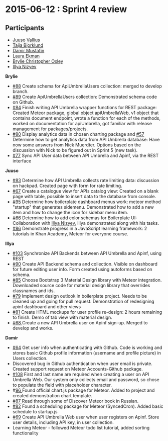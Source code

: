 # 2015-06-12 : Sprint 4 review

## Participants

*   [Juuso Vallius](/ep/profile/tPN01rySCnJ)
*   [Taija Bjorklund](/ep/profile/qMJYdtOf8Ww)
*   [Damir Mustafin](/ep/profile/mBLmVlL59Yq)
*   [Laura Ekman](/ep/profile/Gdh9g3Hy7P6)
*   [Brylie Christopher Oxley](https://www.openhub.net/accounts/brylie)
*   [Illya Nizyev](/ep/profile/w4lbdyiXvgi)

**Brylie**

*   [#88](https://github.com/apinf/api-umbrella-dashboard/issues/88) Create schema for ApiUmbrellaUsers collection: merged to develop branch. 
*   [#89](https://github.com/apinf/api-umbrella-dashboard/issues/89) Create ApiUmbrellaUsers collection: Demonstrated schema code on Github.
*   [#84](https://github.com/apinf/api-umbrella-dashboard/issues/84) Finish writing API Umbrella wrapper functions for REST package: Created Meteor package, global object apiUmbrellaWeb, v1 object that contains document endpoint, wrote a function for each of the methods, worked on documentation for apiUmbrella, got familiar with release management for packages/projects. 
*   [#80](https://github.com/apinf/api-umbrella-dashboard/issues/80) Display analytics data in chosen charting package and [#57](https://github.com/apinf/api-umbrella-dashboard/issues/57) Determine how to get analytics data from API Umbrella database: Have now some answers from Nick Muerdter. Options based on the discussion with Nick to be figured out in Sprint 5 (new task).
*   [#77](https://github.com/apinf/api-umbrella-dashboard/issues/77) Sync API User data between API Umbrella and Apinf, via the REST interface

**Juuso**

*   [#83](https://github.com/apinf/api-umbrella-dashboard/issues/83) Determine how API Umbrella collects rate limiting data: discussion on hackpad. Created  page with form for rate limiting.
*   [#67](https://github.com/apinf/api-umbrella-dashboard/issues/67) Create a catalogue view for APIs catalog view: Created on a blank page with table, possible to insert data to the database from console.
*   [#95](https://github.com/apinf/api-umbrella-dashboard/issues/95) Determine how boilerplate dashboard menus work: meteor method "startup" that generates sidemenu. Demonstrated how to add a new item and how to change the icon for sidebar menu item.
*   [#66](https://github.com/apinf/api-umbrella-dashboard/issues/66) Determine how to add color schemas for Boilerplate UI: Collaboration with [Illya Nizyev](/ep/profile/w4lbdyiXvgi), Illya demonstrated along with his tasks.
*   [#86](https://github.com/apinf/api-umbrella-dashboard/issues/86) Demonstrate progress in a JavaScript learning framework: 2 tutorials in Khan Academy, Meteor for everyone course.

**Illya**

*   [#103](https://github.com/apinf/api-umbrella-dashboard/issues/103) Synchronize API Backends between API Umbrella and Apinf, using REST
*   [#90](https://github.com/apinf/api-umbrella-dashboard/issues/90) Create API Backend schema and collection. Visible on dashboard for future editing user info. Form created using autoforms based on schema.
*   [#85](https://github.com/apinf/api-umbrella-dashboard/issues/85) Choose Bootstrap 3 Material Design library with Meteor integration. Downloaded source code for material design library that overrides classnames and ids. 
*   [#79](https://github.com/apinf/api-umbrella-dashboard/issues/79) Implement design outlook in boilerplate project. Needs to be cleaned up and going for pull request. Demonstration of redesigning apinf dashboard and other views
*   [#81](https://github.com/apinf/api-umbrella-dashboard/issues/81) Create HTML mockups for user profile re-design: 2 hours remaining to finish. Demo of tab view with material design.
*   [#68 ](https://github.com/apinf/api-umbrella-dashboard/issues/68)Create a new API Umbrella user on Apinf sign-up. Merged to develop and works.

**Damir**

*   [#64](https://github.com/apinf/api-umbrella-dashboard/issues/64) Get user info when authenticating with Github. Code is working and stores basic Github profile information (username and profile picture) in Users collection.
*   Discovered bug in Github authentication when user email is private. Created support request on Meteor Accounts-Github package.
*   [#108](https://github.com/apinf/api-umbrella-dashboard/issues/108) First and last name are required when creating a user on API Umbrella Web. Our system only collects email and password, so chose to populate the field with placeholder character.
*   #[9](/ep/search/?q=%23Found&via=Kls6ISIQQI3)[6](/ep/search/?q=%239Found&via=Kls6ISIQQI3)[ ](/ep/search/?q=%2396Found&via=Kls6ISIQQI3)Found official chart.js package for Meteor. Added to project and created demonstration chart template.
*   [#87 ](https://github.com/apinf/api-umbrella-dashboard/issues/87) Read through some of Discover Meteor book in Russian.
*   [#82](https://github.com/apinf/api-umbrella-dashboard/issues/82)  Found a scheduling package for Meteor (SyncedCron). Added basic schedule to startup.js
*   [#69](https://github.com/apinf/api-umbrella-dashboard/issues/69) Create API Umbrella Web user when user registers on Apinf. Store user details, including API key, in user collection.
*   Learning Meteor - followed Meteor todo list tutorial, added sorting functionality